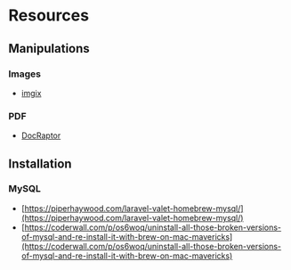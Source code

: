 # Resources

## Manipulations

### Images

* [imgix](https://www.imgix.com/)

### PDF

* [DocRaptor](https://docraptor.com/)

## Installation

### MySQL

* [https://piperhaywood.com/laravel-valet-homebrew-mysql/](https://piperhaywood.com/laravel-valet-homebrew-mysql/)
* [https://coderwall.com/p/os6woq/uninstall-all-those-broken-versions-of-mysql-and-re-install-it-with-brew-on-mac-mavericks](https://coderwall.com/p/os6woq/uninstall-all-those-broken-versions-of-mysql-and-re-install-it-with-brew-on-mac-mavericks)
